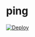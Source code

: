 # ping
[![Deploy](https://www.herokucdn.com/deploy/button.png)](https://dashboard.heroku.com/new?template=https://github.com/bfetyrjy/ping)
